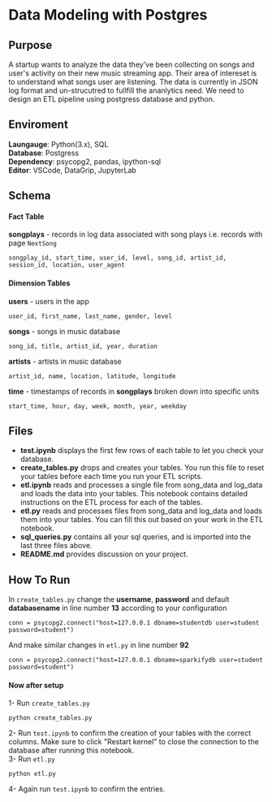 # Data Modeling with Postgres

## **Purpose**
A startup wants to analyze the data they've been collecting on songs and user's activity on their new music streaming app. Their area of intereset is to understand what songs user are listening.
The data is currently in JSON log format and un-strucutred to fullfill the ananlytics need.
We need to design an ETL pipeline using postgress database and python.

## **Enviroment**
**Laungauge**: Python(3.x), SQL\
**Database**: Postgress\
**Dependency**: psycopg2, pandas, ipython-sql\
**Editor**: VSCode, DataGrip, JupyterLab

## **Schema**
#### Fact Table 

**songplays** - records in log data associated with song plays i.e. records with page `NextSong`
```
songplay_id, start_time, user_id, level, song_id, artist_id, session_id, location, user_agent
```
#### Dimension Tables
**users**  - users in the app
```
user_id, first_name, last_name, gender, level
```
**songs**  - songs in music database
```
song_id, title, artist_id, year, duration
```
**artists**  - artists in music database
```
artist_id, name, location, latitude, longitude
```
**time**  - timestamps of records in  **songplays**  broken down into specific units
```
start_time, hour, day, week, month, year, weekday
```

## **Files**
- **test.ipynb** displays the first few rows of each table to let you check your database.
- **create_tables.py** drops and creates your tables. You run this file to reset your tables before each time you run your ETL scripts.
- **etl.ipynb** reads and processes a single file from song_data and log_data and loads the data into your tables. This notebook contains detailed instructions on the ETL process for each of the tables.
- **etl.py** reads and processes files from song_data and log_data and loads them into your tables. You can fill this out based on your work in the ETL notebook.
- **sql_queries.py** contains all your sql queries, and is imported into the last three files above.
- **README.md** provides discussion on your project.

## **How To Run**

In ```create_tables.py``` change the **username**, **password** and default **databasename** in line number **13** according to your configuration
```
conn = psycopg2.connect("host=127.0.0.1 dbname=studentdb user=student password=student")
```
And make similar changes in ```etl.py``` in line number **92**
```
conn = psycopg2.connect("host=127.0.0.1 dbname=sparkifydb user=student password=student")
```
#### **Now after setup**
1- Run ``create_tables.py``
```
python create_tables.py
```
2- Run ``test.ipynb`` to confirm the creation of your tables with the correct columns. Make sure to click "Restart kernel" to close the connection to the database after running this notebook. \
3- Run ``etl.py``
```
python etl.py
```
4- Again run ``test.ipynb`` to confirm the entries.

